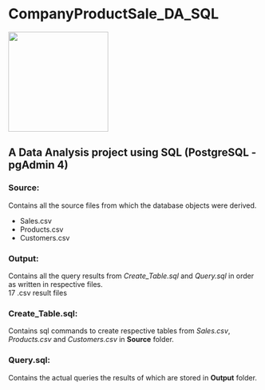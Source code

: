 # CompanyProductSale_DA_SQL
<img src="https://uxwing.com/wp-content/themes/uxwing/download/business-professional-services/company-enterprise-icon.png" width=200 height=200>

## A Data Analysis project using SQL (PostgreSQL - pgAdmin 4)

### Source:
Contains all the source files from which the database objects were derived. <br>
* Sales.csv <br>
* Products.csv <br>
* Customers.csv

### Output:
Contains all the query results from *Create_Table.sql* and *Query.sql* in order as written in respective files. <br>
17 .csv result files

### Create_Table.sql:
Contains sql commands to create respective tables from *Sales.csv*, *Products.csv* and *Customers.csv* in **Source** folder.

### Query.sql:
Contains the actual queries the results of which are stored in **Output** folder.
